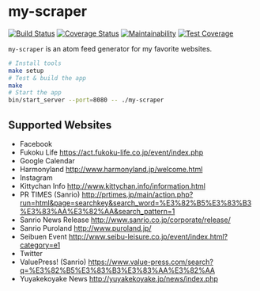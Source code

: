 # my-scraper

[![Build Status](https://travis-ci.org/mono0x/my-scraper.svg)](https://travis-ci.org/mono0x/my-scraper)
[![Coverage Status](https://coveralls.io/repos/github/mono0x/my-scraper/badge.svg?branch=master)](https://coveralls.io/github/mono0x/my-scraper?branch=master)
[![Maintainability](https://api.codeclimate.com/v1/badges/32fb1cf994b61869178f/maintainability)](https://codeclimate.com/github/mono0x/my-scraper/maintainability)
[![Test Coverage](https://api.codeclimate.com/v1/badges/32fb1cf994b61869178f/test_coverage)](https://codeclimate.com/github/mono0x/my-scraper/test_coverage)

`my-scraper` is an atom feed generator for my favorite websites.

```sh
# Install tools
make setup
# Test & build the app
make
# Start the app
bin/start_server --port=8080 -- ./my-scraper
```

## Supported Websites

- Facebook
- Fukoku Life <https://act.fukoku-life.co.jp/event/index.php>
- Google Calendar
- Harmonyland <http://www.harmonyland.jp/welcome.html>
- Instagram
- Kittychan Info <http://www.kittychan.info/information.html>
- PR TIMES (Sanrio) <http://prtimes.jp/main/action.php?run=html&page=searchkey&search_word=%E3%82%B5%E3%83%B3%E3%83%AA%E3%82%AA&search_pattern=1>
- Sanrio News Release <http://www.sanrio.co.jp/corporate/release/>
- Sanrio Puroland <http://www.puroland.jp/>
- Seibuen Event <http://www.seibu-leisure.co.jp/event/index.html?category=e1>
- Twitter
- ValuePress! (Sanrio) <https://www.value-press.com/search?q=%E3%82%B5%E3%83%B3%E3%83%AA%E3%82%AA>
- Yuyakekoyake News <http://yuyakekoyake.jp/news/index.php>

